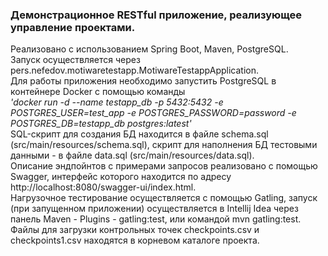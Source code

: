 <h3>Демонстрационное RESTful приложение, реализующее управление проектами.</h3>

Реализовано с использованием Spring Boot, Maven, PostgreSQL. <br> Запуск осуществляется через pers.nefedov.motiwaretestapp.MotiwareTestappApplication. <br>
Для работы приложения необходимо запустить PostgreSQL в контейнере Docker с помощью команды  <br> <i>'docker run -d --name testapp_db -p 5432:5432 -e POSTGRES_USER=test_app -e  POSTGRES_PASSWORD=password -e POSTGRES_DB=testapp_db postgres:latest'</i> <br>
SQL-скрипт для создания БД находится в файле schema.sql (src/main/resources/schema.sql), скрипт для наполнения БД тестовыми данными - в файле data.sql (src/main/resources/data.sql). <br>
Описание эндпойнтов с примерами запросов реализовано с помощью Swagger, интерфейс которого находится по адресу http://localhost:8080/swagger-ui/index.html. <br>
Нагрузочное тестирование осуществляется с помощью Gatling, запуск (при запущенном приложении) осуществляется в Intellij Idea через панель Maven - Plugins - gatling:test, или командой mvn gatling:test.<br>
Файлы для загрузки контрольных точек checkpoints.csv и checkpoints1.csv находятся в корневом каталоге проекта.
